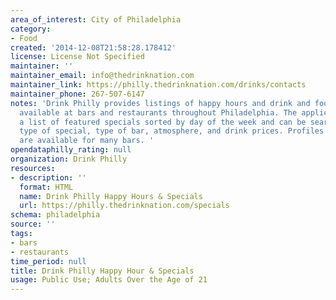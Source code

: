 ```yaml
---
area_of_interest: City of Philadelphia
category:
- Food
created: '2014-12-08T21:58:28.178412'
license: License Not Specified
maintainer: ''
maintainer_email: info@thedrinknation.com
maintainer_link: https://philly.thedrinknation.com/drinks/contacts
maintainer_phone: 267-507-6147
notes: 'Drink Philly provides listings of happy hours and drink and food specials
  available at bars and restaurants throughout Philadelphia. The application includes
  a list of featured specials sorted by day of the week and can be searched by neighborhood,
  type of special, type of bar, atmosphere, and drink prices. Profiles and reviews
  are available for many bars. '
opendataphilly_rating: null
organization: Drink Philly
resources:
- description: ''
  format: HTML
  name: Drink Philly Happy Hours & Specials
  url: https://philly.thedrinknation.com/specials
schema: philadelphia
source: ''
tags: 
- bars
- restaurants
time_period: null
title: Drink Philly Happy Hour & Specials
usage: Public Use; Adults Over the Age of 21
---
```

